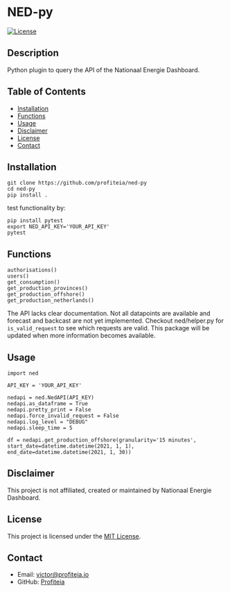 # NED-py

[![License](https://img.shields.io/badge/license-MIT-blue.svg)](LICENSE)

## Description

Python plugin to query the API of the Nationaal Energie Dashboard. 

## Table of Contents

- [Installation](#installation)
- [Functions](#functions)
- [Usage](#usage)
- [Disclaimer](#disclaimer)
- [License](#license)
- [Contact](#contact)

## Installation

```
git clone https://github.com/profiteia/ned-py
cd ned-py
pip install . 
```

test functionality by:

```
pip install pytest
export NED_API_KEY='YOUR_API_KEY'
pytest
```

## Functions

```
authorisations()
users()
get_consumption()
get_production_provinces()
get_production_offshore()
get_production_netherlands()
```

The API lacks clear documentation. Not all datapoints are available and forecast and backcast are not yet implemented. Checkout ned/helper.py for `is_valid_request` to see which requests are valid. 
This package will be updated when more information becomes available.

## Usage

``` 
import ned

API_KEY = 'YOUR_API_KEY'

nedapi = ned.NedAPI(API_KEY)
nedapi.as_dataframe = True
nedapi.pretty_print = False
nedapi.force_invalid_request = False
nedapi.log_level = "DEBUG"
nedapi.sleep_time = 5

df = nedapi.get_production_offshore(granularity='15 minutes', start_date=datetime.datetime(2021, 1, 1), end_date=datetime.datetime(2021, 1, 30))
```

## Disclaimer

This project is not affiliated, created or maintained by Nationaal Energie Dashboard. 

## License

This project is licensed under the [MIT License](LICENSE). 

## Contact

- Email: victor@profiteia.io
- GitHub: [Profiteia](https://github.com/profiteia)